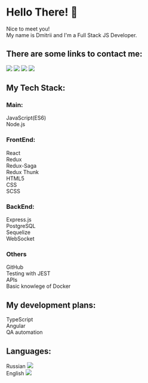 # Hello There! 👋 
<div>
<p>Nice to meet you!<br>
   My name is Dmitrii and I'm a Full Stack JS Developer.<br>
</p>
  
## There are some links to contact me:
  
<a name="telegram" href="https://t.me/kurlatov"><img src="https://img.icons8.com/color/48/000000/telegram-app--v3.png"/></a>
<a name="watsapp" href="https://wa.me/<79990634779>"> <img src="https://img.icons8.com/color/48/000000/whatsapp--v6.png"/></a>
<a name="linkedin" href="https://ru.linkedin.com/"> <img src="https://img.icons8.com/fluency/48/000000/linkedin-circled.png"/></a>
<a href="mailto:vlad@webref.ru"> <img src="https://img.icons8.com/color/48/000000/gmail-new.png"/></a>
</div>

## My Tech Stack:

<h3>Main:</h3>
<span>JavaScript(ES6)</span><br>
<span>Node.js</span><br>
<h3>FrontEnd:</h3>
<span>React</span><br>
<span>Redux</span><br>
<span>Redux-Saga</span><br>
<span>Redux Thunk</span><br>
<span>HTML5</span><br>
<span>CSS</span><br>
<span>SCSS</span><br>
<h3>BackEnd:</h3>
<span>Express.js</span><br>
<span>PostgreSQL</span><br>
<span>Sequelize</span><br>
<span>WebSocket</span><br>
<h3>Others</h3>
<span>GitHub</span><br>
<span>Testing with JEST</span><br>
<span>APIs</span><br>
<span>Basic knowlege of Docker</span><br>

## My development plans:

<span>TypeScript</span><br>
<span>Angular</span><br>
<span>QA automation</span><br>

## Languages:

<span>Russian <img src="https://img.icons8.com/emoji/48/000000/russia-emoji.png"/></span><br>
<span>English <img src="https://img.icons8.com/emoji/48/000000/united-kingdom-emoji.png"/></span><br>
